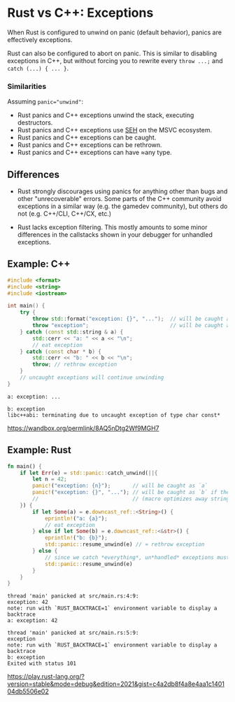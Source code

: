 # Rust vs C++: Exceptions

When Rust is configured to unwind on panic (default behavior), panics are effectively exceptions.

Rust can also be configured to abort on panic.
This is similar to disabling exceptions in C++, but without forcing you to rewrite every `throw ...;` and `catch (...) { ... }`.



### Similarities

Assuming `panic="unwind"`:
-   Rust panics and C++ exceptions unwind the stack, executing destructors.
-   Rust panics and C++ exceptions use [SEH](https://learn.microsoft.com/en-us/cpp/cpp/structured-exception-handling-c-cpp) on the MSVC ecosystem.
-   Rust panics and C++ exceptions can be caught.
-   Rust panics and C++ exceptions can be rethrown.
-   Rust panics and C++ exceptions can have ≈any type.



## Differences

-   Rust strongly discourages using panics for anything other than bugs and other "unrecoverable" errors.
    Some parts of the C++ community avoid exceptions in a similar way (e.g. the gamedev community), but others do not (e.g. C++/CLI, C++/CX, etc.)

-   Rust lacks exception filtering.
    This mostly amounts to some minor differences in the callstacks shown in your debugger for unhandled exceptions.



## Example: C++

```cpp
#include <format>
#include <string>
#include <iostream>

int main() {
    try {
        throw std::format("exception: {}", "...");  // will be caught as `a`
        throw "exception";                          // will be caught as `b` if the above line is removed
    } catch (const std::string & a) {
        std::cerr << "a: " << a << "\n";
        // eat exception
    } catch (const char * b) {
        std::cerr << "b: " << b << "\n";
        throw; // rethrow exception
    }
    // uncaught exceptions will continue unwinding
}
```
```text
a: exception: ...
```
```text
b: exception
libc++abi: terminating due to uncaught exception of type char const*
```
<https://wandbox.org/permlink/8AQ5nDtg2Wf9MGH7>



## Example: Rust

```rust
fn main() {
    if let Err(e) = std::panic::catch_unwind(||{
        let n = 42;
        panic!("exception: {n}");       // will be caught as `a`
        panic!("exception: {}", "..."); // will be caught as `b` if the above line is removed
        //                              // (macro optimizes away string concatination)
    }) {
        if let Some(a) = e.downcast_ref::<String>() {
            eprintln!("a: {a}");
            // eat exception
        } else if let Some(b) = e.downcast_ref::<&str>() {
            eprintln!("b: {b}");
            std::panic::resume_unwind(e) // ≈ rethrow exception
        } else {
            // since we catch *everything*, un*handled* exceptions must be explicitly resumed if that's what you want.
            std::panic::resume_unwind(e)
        }
    }
}
```
```text
thread 'main' panicked at src/main.rs:4:9:
exception: 42
note: run with `RUST_BACKTRACE=1` environment variable to display a backtrace
a: exception: 42
```
```text
thread 'main' panicked at src/main.rs:5:9:
exception
note: run with `RUST_BACKTRACE=1` environment variable to display a backtrace
b: exception
Exited with status 101
```
<https://play.rust-lang.org/?version=stable&mode=debug&edition=2021&gist=c4a2db8f4a8e4aa1c140104db5506e02>
